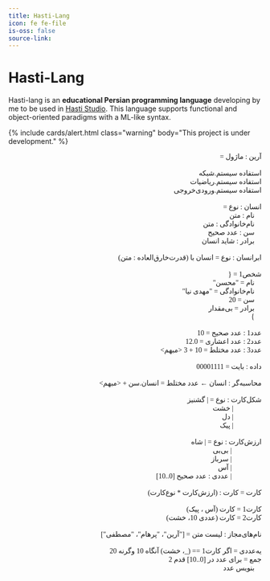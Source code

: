 ```yaml
---
title: Hasti-Lang
icon: fe fe-file
is-oss: false
source-link: 
---
```


# Hasti-Lang
Hasti-lang is an **educational Persian programming language** developing by me to be used in [Hasti Studio](/projects/hasti-studio).
This language supports functional and object-oriented paradigms with a ML-like syntax.

{% include cards/alert.html class="warning" body="This project is under development." %}


<pre dir="rtl" style="direction: rtl;text-align: right;font-family: vazir code">
آرین : ماژول =

استفاده سیستم.شبکه
استفاده سیستم.ریاضیات
استفاده سیستم.ورودی‌خروجی

انسان : نوع = 
	نام : متن
	نام‌خانوادگی : متن
	سن : عدد صحیح
	برادر : شاید انسان

ابرانسان : نوع = انسان با (قدرت‌‌خارق‌العاده : متن)

شخص1 = {
	نام = "محسن"
	نام‌خانوادگی = "مهدی نیا"
	سن = 20
	برادر = بی‌مقدار
	}

عدد1 : عدد صحیح = 10
عدد2 : عدد اعشاری = 12.0
عدد3 : عدد مختلط = 10 + 3 <مبهم>

داده : بایت = 00001111

محاسبه‌گر : انسان ← عدد مختلط = انسان.سن + <مبهم>

شکل‌کارت : نوع = | گشنیز
		        | خشت
		        | دل
		        | پیک

ارزش‌کارت : نوع = | شاه
		         | بی‌بی
		         | سرباز
		         | آس
		         | عددی : عدد صحیح [0..10]

کارت = کارت : (ارزش‌کارت * نوع‌کارت)

کارت1 = کارت (آس ، پیک)
کارت2 = کارت (عددی 10، خشت)

نام‌های‌مجاز : لیست متن = ["آرین"، "پرهام"، "مصطفی"]

یه‌عددی = اگر کارت1 == (_، خشت) آنگاه 10 وگرنه 20
جمع = برای عدد در [0..10] قدم 2
	بنویس عدد